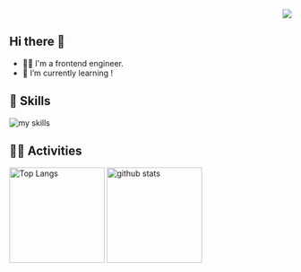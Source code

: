 <div align="right">
  <img src="https://komarev.com/ghpvc/?username=ushiromuki" />
</div>

## Hi there 👋

- 🧑‍💻 I'm a frontend engineer.
- 🌱 I’m currently learning !

## 🌱 Skills
<img alt="my skills" src="https://skillicons.dev/icons?theme=dark&perline=7&i=html,css,js,ts,react,next,vue,nuxt,figma,python,docker,aws,gcp" />

## 🏃‍♀️ Activities
<div align="left"> 
  <img alt="Top Langs" height="170px" src="https://github-readme-stats-usrms-projects.vercel.app/api?username=ushiromuki&theme=vue-dark&layout=compact&count_private=true" />
  <img alt="github stats" height="170px" src="https://github-readme-stats-usrms-projects.vercel.app/api/top-langs/?username=ushiromuki&theme=vue-dark&layout=compact&count_private=true&hide=Jupyter%20Notebook" />
</div>

<!--
**ushiromuki/ushiromuki** is a ✨ _special_ ✨ repository because its `README.md` (this file) appears on your GitHub profile.

Here are some ideas to get you started:

- 🔭 I’m currently working on ...
- 🌱 I’m currently learning ...
- 👯 I’m looking to collaborate on ...
- 🤔 I’m looking for help with ...
- 💬 Ask me about ...
- 📫 How to reach me: ...
- 😄 Pronouns: ...
- ⚡ Fun fact: ...
-->
